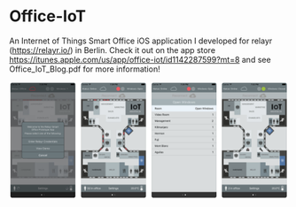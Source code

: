 # Office-IoT
An Internet of Things Smart Office iOS application I developed for relayr (https://relayr.io/) in Berlin. Check it out on the app store https://itunes.apple.com/us/app/office-iot/id1142287599?mt=8 and see Office_IoT_Blog.pdf for more information!

![Alt text](https://github.com/dominicwhyte/Office-IoT/blob/master/Screens.png "Optional title")
